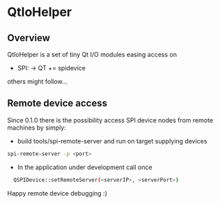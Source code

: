 QtIoHelper
============

## Overview

QtIoHelper is a set of tiny Qt I/O modules easing access on

* SPI: -> QT += spidevice

others might follow...

## Remote device access

Since 0.1.0 there is the possibility access SPI device nodes from remote
machines by simply:

* build tools/spi-remote-server and run on target supplying devices
```sh
spi-remote-server -p <port> 
```
* In the application under development call once
```sh
  QSPIDevice::setRemoteServer(<serverIP>, <serverPort>)
```

Happy remote device debugging :)
